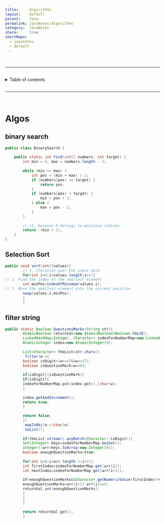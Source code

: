 ```yaml
---
title:     Algorithms        
layout:    default        
parent:    Java        
permalink: JavaNotes/Algorithms        
category:  JavaNotes        
share:     true        
shortRepo:      
  - javanotes      
  - default        
---
```

    
<br/>      
      
***            
      
<br/>            
      
<details markdown="block">              
<summary>              
Table of contents              
</summary>              
{: .text-delta }              
1. TOC              
{:toc}              
</details>              
        
<br/>              
        
***              
        
<br/>              
    
# Algos        
        
## binary search        
        
```java            
public class BinarySearch {        
        
    public static int find(int[] numbers, int target) {        
        int min = 0, max = numbers.length - 1;        
        
        while (min <= max) {        
            int pos = (min + max) / 2;        
            if (numbers[pos] == target) {        
                return pos;        
            }        
            if (numbers[pos] < target) {        
                min = pos + 1;        
            } else {        
                max = pos - 1;        
            }        
        }        
        
        // +1, because 0 belongs to positive indices            
        return -(min + 1);        
    }        
}            
```            
        
## Selection Sort        
        
```java            
public void sort(int[]values){        
        // 1. Iteration over the input data             
        for(int i=0;i<values.length;i++){        
// 2. Find the index of the smallest element                    
        int minPos=indexOfMinimum(values,i);        
// 3. Move the smallest element into the current position                    
        swap(values,i,minPos);        
        }        
        }            
```            
        
## filter string        
        
```java            
public static Boolean QuestionsMarks(String str){        
        AtomicBoolean returnVal=new AtomicBoolean(Boolean.FALSE);        
        LinkedHashMap<Integer, Character> indexForNumberMap=new LinkedHashMap<>();        
        AtomicInteger index=new AtomicInteger(0);        
        
        List<Character> theList=str.chars()        
        .filter(w->{        
        boolean isDigit=(w>=47&&w<=57);        
        boolean isQuestionMark=w==63;        
        
        if(isDigit||isQuestionMark){        
        if(isDigit){        
        indexForNumberMap.put(index.get(),(char)w);        
        }        
        
        index.getAndIncrement();        
        return true;        
        }        
        
        return false;        
        })        
        .mapToObj(o->(char)o)        
        .toList();        
        
        if(theList.stream().anyMatch(Character::isDigit)){        
        Set<Integer> keys=indexForNumberMap.keySet();        
        Integer[]arr=keys.toArray(new Integer[0]);        
        boolean enoughQuestionMarks=true;        
        
        for(int i=0;i<arr.length-1;i++){        
        int firstIndex=indexForNumberMap.get(arr[i]);        
        int nextIndex=indexForNumberMap.get(arr[i+1]);        
        
        if(enoughQuestionMarks&&Character.getNumericValue(firstIndex)+Character.getNumericValue(nextIndex)==10){        
        enoughQuestionMarks=arr[i+1]-arr[i]==4;        
        returnVal.set(enoughQuestionMarks);        
        }        
        }        
        }        
        
        return returnVal.get();        
        }            
```    